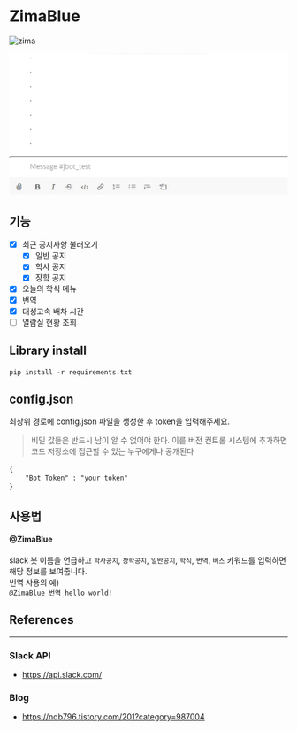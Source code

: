 # ZimaBlue  
![zima](https://img.shields.io/github/languages/top/leejaeyeong/ZimaBlue)

<!-- ![zimablue](https://66.media.tumblr.com/131505d5d4a45b16a82d904fceee23ca/748595656bbdae16-3e/s500x750/54a81d90c45f4a390a2c0c627c9c88a89fb4af00.jpg) -->

![zimablud_gif](https://raw.githubusercontent.com/leejaeyeong/ZimaBlue/master/img/zimablue.gif)

## 기능  
 - [x] 최근 공지사항 불러오기
   - [x] 일반 공지  
   - [x] 학사 공지  
   - [x] 장학 공지  
 - [x] 오늘의 학식 메뉴  
 - [x] 번역  
 - [x] 대성고속 배차 시간  
 - [ ] 열람실 현황 조회

## Library install
```
pip install -r requirements.txt
```

## config.json  
최상위 경로에 config.json 파일을 생성한 후 token을 입력해주세요.  
> 비밀 값들은 반드시 남이 알 수 없어야 한다. 이를 버전 컨트롤 시스템에 추가하면 코드 저장소에 접근할 수 있는 누구에게나 공개된다
```  
{
    "Bot Token" : "your token"
}  
```  

## 사용법

#### @ZimaBlue
slack 봇 이름을 언급하고 ```학사공지```, ```장학공지```, ```일반공지```, ```학식```, ```번역```, ```버스``` 키워드를 입력하면 해당 정보를 보여줍니다.  
번역 사용의 예)  
```@ZimaBlue 번역 hello world!```

## References
---
### Slack API 
 - https://api.slack.com/
### Blog 
 - https://ndb796.tistory.com/201?category=987004

